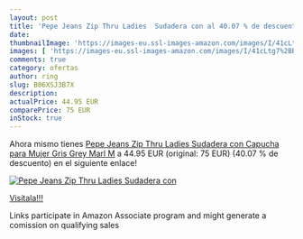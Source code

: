 ```yaml
---
layout: post
title: 'Pepe Jeans Zip Thru Ladies  Sudadera con al 40.07 % de descuento'
date: 
thumbnailImage: 'https://images-eu.ssl-images-amazon.com/images/I/41cLtg7%2BBlL._SL200_.jpg'
images: [ 'https://images-eu.ssl-images-amazon.com/images/I/41cLtg7%2BBlL._SL200_.jpg' ]
comments: true
category: ofertas
author: ring
slug: B06XSJ3B7X
description:
actualPrice: 44.95 EUR
comparePrice: 75 EUR
inStock: true
---
```


Ahora mismo tienes [Pepe Jeans Zip Thru Ladies  Sudadera con Capucha para Mujer  Gris  Grey Marl   M](https://www.amazon.es/dp/B06XSJ3B7X/?tag=tolees-21) a 44.95 EUR (original: 75 EUR) (40.07 %  de descuento) en el siguiente enlace!

[![Pepe Jeans Zip Thru Ladies  Sudadera con](https://images-eu.ssl-images-amazon.com/images/I/41cLtg7%2BBlL._SL200_.jpg)](https://www.amazon.es/dp/B06XSJ3B7X/?tag=tolees-21)

[Visítala!!!](https://www.amazon.es/dp/B06XSJ3B7X/?tag=tolees-21)

Links participate in Amazon Associate program and might generate a comission on qualifying sales
